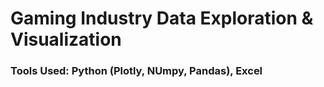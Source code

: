 # Gaming Industry Data Exploration & Visualization
### Tools Used: Python (Plotly, NUmpy, Pandas), Excel

